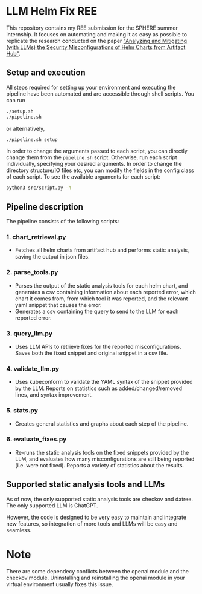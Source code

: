 # LLM Helm Fix REE
This repository contains my REE submission for the SPHERE summer internship.
It focuses on automating and making it as easy as possible to replicate the research conducted on the paper ["Analyzing and Mitigating (with LLMs) the Security Misconfigurations of Helm Charts from Artifact Hub"](https://arxiv.org/abs/2403.09537).

## Setup and execution
All steps required for setting up your environment and executing the pipeline have been automated and are accessible through shell scripts.
You can run
```sh
./setup.sh
./pipeline.sh
```
or alternatively, 
```sh
./pipeline.sh setup
```
In order to change the arguments passed to each script, you can directly change them from the ```pipeline.sh``` script. Otherwise, run each script individually, specifying your desired arguments. In order to change the directory structure/IO files etc, you can modify the fields in the config class of each script. To see the available arguments for each script:
```sh
python3 src/script.py -h
```

## Pipeline description
The pipeline consists of the following scripts:
### 1.  chart_retrieval.py
- Fetches all helm charts from artifact hub and performs static analysis, saving the output in json files.

### 2. parse_tools.py
- Parses the output of the static analysis tools for each helm chart, and generates a csv containing information about each reported error, which chart it comes from, from which tool it was reported, and the relevant yaml snippet that causes the error.
- Generates a csv containing the query to send to the LLM for each reported error.

### 3. query_llm.py
- Uses LLM APIs to retrieve fixes for the reported misconfigurations. Saves both the fixed snippet and original snippet in a csv file.

### 4. validate_llm.py
- Uses kubeconform to validate the YAML syntax of the snippet provided by the LLM. Reports on statistics such as added/changed/removed lines, and syntax improvement.

### 5. stats.py
- Creates general statistics and graphs about each step of the pipeline.

### 6. evaluate_fixes.py
- Re-runs the static analysis tools on the fixed snippets provided by the LLM, and evaluates how many misconfigurations are still being reported (i.e. were not fixed). Reports a variety of statistics about the results. 


## Supported static analysis tools and LLMs
As of now, the only supported static analysis tools are checkov and datree.
The only supported LLM is ChatGPT.

However, the code is designed to be very easy to maintain and integrate new features, so integration of more tools and LLMs will be easy and seamless.


# Note
There are some dependecy conflicts between the openai module and the checkov module. Uninstalling and reinstalling the openai module in your virtual environment usually fixes this issue.